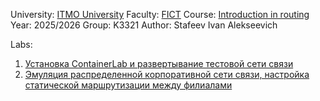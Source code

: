 University: [ITMO University](https://itmo.ru/ru/)
Faculty: [FICT](https://fict.itmo.ru)
Course: [Introduction in routing](https://github.com/itmo-ict-faculty/introduction-in-routing)
Year: 2025/2026
Group: K3321
Author: Stafeev Ivan Alekseevich

Labs:
1. [Установка ContainerLab и развертывание тестовой сети связи](./lab1)
1. [Эмуляция распределенной корпоративной сети связи, настройка статической маршрутизации между филиалами](./lab2)